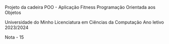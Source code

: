Projeto da cadeira POO - Aplicação Fitness
Programação Orientada aos Objetos

Universidade do Minho
Licenciatura em Ciências da Computação
Ano letivo 2023/2024

Nota - 15

